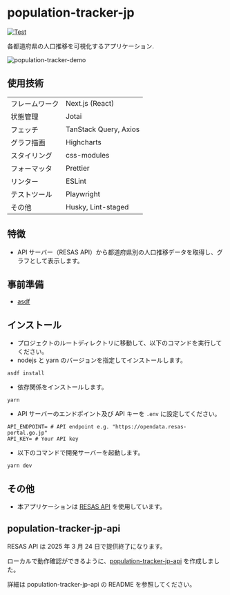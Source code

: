 # population-tracker-jp

[![Test](https://github.com/seelx3/population-tracker-jp/actions/workflows/playwright.yml/badge.svg)](https://github.com/seelx3/population-tracker-jp/actions/workflows/playwright.yml)

各都道府県の人口推移を可視化するアプリケーション.

![population-tracker-demo](https://github.com/seelx3/population-tracker-jp/assets/61373111/f44088be-fbbd-4981-8e80-a5da9a8f78d3)

## 使用技術

|                |                       |
| -------------- | --------------------- |
| フレームワーク | Next.js (React)       |
| 状態管理       | Jotai                 |
| フェッチ       | TanStack Query, Axios |
| グラフ描画     | Highcharts            |
| スタイリング   | css-modules           |
| フォーマッタ   | Prettier              |
| リンター       | ESLint                |
| テストツール   | Playwright            |
| その他         | Husky, Lint-staged    |

## 特徴

- API サーバー（RESAS API）から都道府県別の人口推移データを取得し、グラフとして表示します。

## 事前準備

- [asdf](https://asdf-vm.com/)

## インストール

- プロジェクトのルートディレクトリに移動して、以下のコマンドを実行してください。
- nodejs と yarn のバージョンを指定してインストールします。

```
asdf install
```

- 依存関係をインストールします。

```
yarn
```

- API サーバーのエンドポイント及び API キーを `.env` に設定してください。

```
API_ENDPOINT= # API endpoint e.g. "https://opendata.resas-portal.go.jp"
API_KEY= # Your API key
```

- 以下のコマンドで開発サーバーを起動します。

```
yarn dev
```

## その他

- 本アプリケーションは [RESAS API](https://opendata.resas-portal.go.jp/) を使用しています。

## population-tracker-jp-api

RESAS API は 2025 年 3 月 24 日で提供終了になります。

ローカルで動作確認ができるように、[population-tracker-jp-api](https://github.com/seelx3/population-tracker-jp-api) を作成しました。

詳細は population-tracker-jp-api の README を参照してください。
